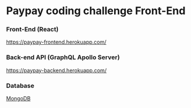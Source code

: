 # Paypay coding challenge Front-End

### Front-End (React)

https://paypay-frontend.herokuapp.com/

### Back-end API (GraphQL Apollo Server)

https://paypay-backend.herokuapp.com/

### Database

[MongoDB](https://www.mongodb.com/cloud/atlas)
